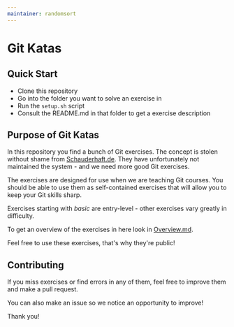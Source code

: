 ```yaml
---
maintainer: randomsort
---
```

# Git Katas

## Quick Start

- Clone this repository
- Go into the folder you want to solve an exercise in
- Run the `setup.sh` script
- Consult the README.md in that folder to get a exercise description


## Purpose of Git Katas

In this repository you find a bunch of Git exercises.
The concept is stolen without shame from [Schauderhaft.de](http://blog.schauderhaft.de/gitkata/).
They have unfortunately not maintained the system - and we need more good Git exercises.

The exercises are designed for use when we are teaching Git courses. You should be able to use them as self-contained exercises that will allow you to keep your Git skills sharp.

Exercises starting with _basic_ are entry-level - other exercises vary greatly in difficulty.

To get an overview of the exercises in here look in [Overview.md](Overview.md).

Feel free to use these exercises, that's why they're public!


## Contributing

If you miss exercises or find errors in any of them, feel free to improve them and make a pull request.

You can also make an issue so we notice an opportunity to improve!

Thank you!

